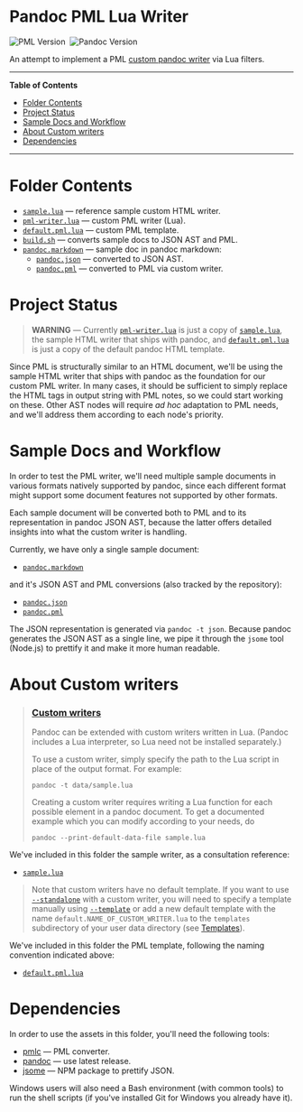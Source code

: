# Pandoc PML Lua Writer

![PML Version][pml badge]&nbsp;
![Pandoc Version][pandoc badge]

An attempt to implement a PML [custom pandoc writer] via Lua filters.

-----

**Table of Contents**

<!-- MarkdownTOC autolink="true" bracket="round" autoanchor="false" lowercase="only_ascii" uri_encoding="true" levels="1,2,3" -->

- [Folder Contents](#folder-contents)
- [Project Status](#project-status)
- [Sample Docs and Workflow](#sample-docs-and-workflow)
- [About Custom writers](#about-custom-writers)
- [Dependencies](#dependencies)

<!-- /MarkdownTOC -->

-----

# Folder Contents

- [`sample.lua`][sample.lua] — reference sample custom HTML writer.
- [`pml-writer.lua`][pml-writer.lua] — custom PML writer (Lua).
- [`default.pml.lua`][default.pml.lua] — custom PML template.
- [`build.sh`][build.sh] — converts sample docs to JSON AST and PML.
- [`pandoc.markdown`][pandoc.markdown] — sample doc in pandoc markdown:
    + [`pandoc.json`][pandoc.json] — converted to JSON AST.
    + [`pandoc.pml`][pandoc.pml] — converted to PML via custom writer.

# Project Status

> **WARNING** — Currently [`pml-writer.lua`][pml-writer.lua] is just a copy of [`sample.lua`][sample.lua], the sample HTML writer that ships with pandoc, and [`default.pml.lua`][default.pml.lua] is just a copy of the default pandoc HTML template.

Since PML is structurally similar to an HTML document, we'll be using the sample HTML writer that ships with pandoc as the foundation for our custom PML writer.
In many cases, it should be sufficient to simply replace the HTML tags in output string with PML notes, so we could start working on these.
Other AST nodes will require _ad hoc_ adaptation to PML needs, and we'll address them according to each node's priority.


# Sample Docs and Workflow

In order to test the PML writer, we'll need multiple sample documents in various formats natively supported by pandoc, since each different format might support some document features not supported by other formats.

Each sample document will be converted both to PML and to its representation in pandoc JSON AST, because the latter offers detailed insights into what the custom writer is handling.

Currently, we have only a single sample document:

- [`pandoc.markdown`][pandoc.markdown]

and it's JSON AST and PML conversions (also tracked by the repository):

- [`pandoc.json`][pandoc.json]
- [`pandoc.pml`][pandoc.pml]

The JSON representation is generated via `pandoc -t json`.
Because pandoc generates the JSON AST as a single line, we pipe it through the `jsome` tool (Node.js) to prettify it and make it more human readable.


# About Custom writers

> ### [Custom writers]
>
> Pandoc can be extended with custom writers written in Lua.
> (Pandoc includes a Lua interpreter, so Lua need not be installed separately.)
>
> To use a custom writer, simply specify the path to the Lua script in place of the output format. For example:
>
> ```
> pandoc -t data/sample.lua
> ```
>
> Creating a custom writer requires writing a Lua function for each possible element in a pandoc document.
> To get a documented example which you can modify according to your needs, do
>
> ```
> pandoc --print-default-data-file sample.lua
> ```

We've included in this folder the sample writer, as a consultation reference:

- [`sample.lua`][sample.lua]

> Note that custom writers have no default template.
> If you want to use [`--standalone`][--standalone] with a custom writer, you will need to specify a template manually using [`--template`][--template] or add a new default template with the name `default.NAME_OF_CUSTOM_WRITER.lua` to the `templates` subdirectory of your user data directory (see [Templates]).

We've included in this folder the PML template, following the naming convention indicated above:

- [`default.pml.lua`][default.pml.lua]


# Dependencies

In order to use the assets in this folder, you'll need the following tools:

- [pmlc] — PML converter.
- [pandoc][pandoc install] — use latest release.
- [jsome] — NPM package to prettify JSON.

Windows users will also need a Bash environment (with common tools) to run the shell scripts (if you've installed Git for Windows you already have it).

<!-----------------------------------------------------------------------------
                               REFERENCE LINKS
------------------------------------------------------------------------------>

[jsome]: https://www.npmjs.com/package/jsome "jsome package at NPM"
[pmlc]: https://www.pml-lang.dev/downloads/install.html "PML Converter download page"

<!-- pandoc -->

[pandoc]: https://pandoc.org "Visit pandoc website"
[pandoc install]: https://pandoc.org/installing.html "Visit pandoc download page"

[custom pandoc writer]: https://pandoc.org/MANUAL.html#custom-writers "Pandoc User's Guide » Custom writers"
[Custom writers]: https://pandoc.org/MANUAL.html#custom-writers "Pandoc User's Guide » Custom writers"

[--standalone]: https://pandoc.org/MANUAL.html#option--standalone "Pandoc User's Guide » '--standalone' option"
[--template]: https://pandoc.org/MANUAL.html#option--template "Pandoc User's Guide » '--template' option"
[Templates]: https://pandoc.org/MANUAL.html#templates "Pandoc User's Guide » Templates"

<!-- badges -->

[pml badge]: https://img.shields.io/badge/PML-1.4.0-yellow "Last tested with PML 1.4.0"
[pandoc badge]: https://img.shields.io/badge/pandoc-2.13-yellow "Last tested with pandoc 2.13"

<!-- project files -->

[build.sh]: ./build.sh "View builder script"
[default.pml.lua]: ./default.pml.lua "pandoc template for custom PML writer"
[pandoc.json]: ./pandoc.json "ample pandoc markdown doc converted to JSON AST"
[pandoc.markdown]: ./pandoc.markdown "Sample doc in pandoc markdown"
[pandoc.pml]: ./pandoc.pml "Sample pandoc markdown doc converted to PML"
[pml-writer.lua]: ./pml-writer.lua "Custom PML writer"
[sample.lua]: ./sample.lua "Sample HTML writer"

<!-- EOF -->
